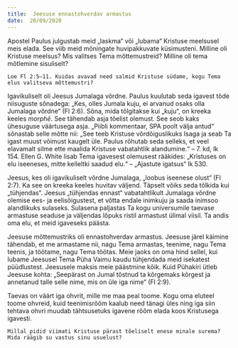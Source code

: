 ```yaml
---
title:  Jeesuse ennastohverdav armastus
date:  20/09/2020
---
```


Apostel Paulus julgustab meid „laskma“ või „lubama“ Kristuse meelsusel meis elada. See viib meid mõningate huvipakkuvate küsimusteni. Milline oli Kristuse meelsus? Mis valitses Tema mõttemustreid? Milline oli tema mõtlemine sisuliselt?

`Loe Fl 2:5–11. Kuidas avavad need salmid Kristuse südame, kogu Tema elus valitseva mõttemustri?`

Igavikuliselt oli Jeesus Jumalaga võrdne. Paulus kuulutab seda igavest tõde niisuguste sõnadega: „Kes, olles Jumala kuju, ei arvanud osaks olla Jumalaga võrdne“ (Fl 2:6). Sõna, mida tõlgitakse kui „kuju“, on kreeka keeles _morphē_. See tähendab asja tõelist olemust. See seob kaks ühesuguse väärtusega asja. „Piibli kommentaar, SPA poolt välja antud“ sõnastab selle mõtte nii: „See teeb Kristuse võrdõiguslikuks Isaga ja seab Ta igast muust võimust kaugelt üle. Paulus rõhutab seda selleks, et veel elavamalt silme ette maalida Kristuse vabatahtlik alandumine.“ – 7. kd, lk 154. Ellen G. White lisab Tema igavesest olemusest rääkides: „Kristuses on elu ise­eneses, mitte kelleltki saadud elu.“ – „Ajastute igatsus“ lk 530.

Jeesus, kes oli igavikuliselt võrdne Jumalaga, „loobus iseenese olust“ (Fl 2:7). Ka see on kreeka keeles huvitav väljend. Täpselt võiks seda tõlkida kui „tühjendas“. Jeesus „tühjendas ennast“ vabatahtlikult Jumalaga võrdne olemise ees- ja eelisõigustest, et võtta endale inimkuju ja saada inimsoo alandlikuks sulaseks. Sulasena paljastas Ta kogu universumile taevase armastuse seaduse ja väljendas lõpuks ristil armastust ülimal viisil. Ta andis oma elu, et meid igaveseks päästa.

Jeesuse mõttemustriks oli ennastohverdav armastus. Jeesuse järel käimine tähendab, et me armastame nii, nagu Tema armastas, teenime, nagu Tema teenis, ja töötame, nagu Tema töötas. Meie jaoks on oma hind sellel, kui lubame Jeesusel Tema Püha Vaimu kaudu tühjendada meid isekatest püüdlustest. Jeesusele maksis meie päästmine kõik. Kuid Pühakiri ütleb Jeesuse kohta: „Seepärast on Jumal tõstnud ta kõrgemaks kõrgest ja annetanud talle selle nime, mis on üle iga nime“ (Fl 2:9).

Taevas on väärt iga ohvrit, mille me maa peal toome. Kogu oma eluteel toome ohvreid, kuid teenimisrõõm kaalub need tänagi üles ning iga siin tehtava ohvri muudab tähtsusetuks igavene rõõm elada koos Kristusega igavesti.

`Millal pidid viimati Kristuse pärast tõeliselt enese minale surema? Mida räägib su vastus sinu usuelust?`